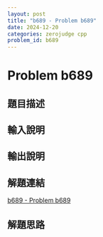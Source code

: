 ```yaml
---
layout: post
title: "b689 - Problem b689"
date: 2024-12-20
categories: zerojudge cpp
problem_id: b689
---
```


# Problem b689

## 題目描述



## 輸入說明



## 輸出說明



## 解題連結

[b689 - Problem b689](https://zerojudge.tw/ShowProblem?problemid=b689)

## 解題思路

